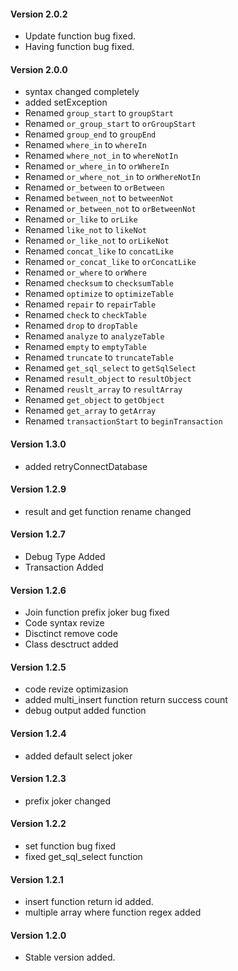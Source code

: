 #### Version 2.0.2
  * Update function bug fixed.
  * Having function bug fixed.

#### Version 2.0.0

  * syntax changed completely
  * added setException
  * Renamed `group_start` to `groupStart`
  * Renamed `or_group_start` to `orGroupStart`
  * Renamed `group_end` to `groupEnd`
  * Renamed `where_in` to `whereIn`
  * Renamed `where_not_in` to `whereNotIn`
  * Renamed `or_where_in` to `orWhereIn`
  * Renamed `or_where_not_in` to `orWhereNotIn`
  * Renamed `or_between` to `orBetween`
  * Renamed `between_not` to `betweenNot`
  * Renamed `or_between_not` to `orBetweenNot`
  * Renamed `or_like` to `orLike`
  * Renamed `like_not` to `likeNot`
  * Renamed `or_like_not` to `orLikeNot`
  * Renamed `concat_like` to `concatLike`
  * Renamed `or_concat_like` to `orConcatLike`
  * Renamed `or_where` to `orWhere`
  * Renamed `checksum` to `checksumTable`
  * Renamed `optimize` to `optimizeTable`
  * Renamed `repair` to `repairTable` 
  * Renamed `check` to `checkTable`
  * Renamed `drop` to `dropTable`
  * Renamed `analyze` to `analyzeTable`
  * Renamed `empty` to `emptyTable`
  * Renamed `truncate` to `truncateTable`
  * Renamed `get_sql_select` to `getSqlSelect`
  * Renamed `result_object` to `resultObject`
  * Renamed `reuslt_array` to `resultArray`
  * Renamed `get_object` to `getObject`
  * Renamed `get_array` to `getArray`
  * Renamed `transactionStart` to `beginTransaction`

#### Version 1.3.0

  * added retryConnectDatabase

#### Version 1.2.9

  * result and get function rename changed

#### Version 1.2.7

  * Debug Type Added
  * Transaction Added

#### Version 1.2.6

  * Join function prefix joker bug fixed
  * Code syntax revize
  * Disctinct remove code
  * Class desctruct added

#### Version 1.2.5

  * code revize optimizasion
  * added multi_insert function return success count
  * debug output added function

#### Version 1.2.4

  * added default select joker

#### Version 1.2.3

  * prefix joker changed
  
#### Version 1.2.2

  * set function bug fixed
  * fixed get_sql_select function

#### Version 1.2.1

  * insert function return id added.
  * multiple array where function regex added

#### Version 1.2.0

  * Stable version added.

